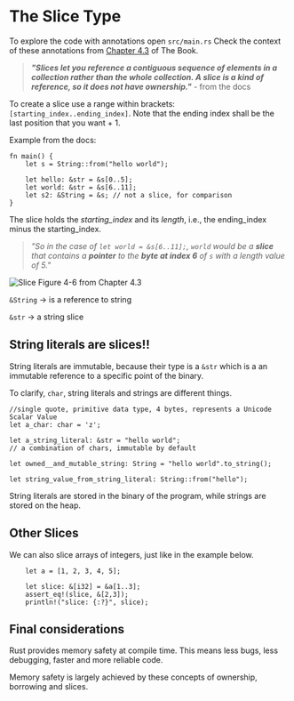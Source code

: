 # The Slice Type

To explore the code with annotations open `src/main.rs`
Check the context of these annotations from [Chapter 4.3](https://rust-book.cs.brown.edu/ch04-03-slices.html) of The Book.

>***"Slices let you reference a contiguous sequence of elements in a collection rather than the whole collection. A slice is a kind of reference, so it does not have ownership."*** - from the docs

To create a slice use a range within brackets: `[starting_index..ending_index]`. Note that the ending index shall be the last position that you want + 1.

Example from the docs:
```
fn main() {
    let s = String::from("hello world");

    let hello: &str = &s[0..5];
    let world: &str = &s[6..11];
    let s2: &String = &s; // not a slice, for comparison
}

```

The slice holds the *starting_index* and its *length*, i.e., the ending_index minus the starting_index.

> *"So in the case of `let world = &s[6..11];`, `world` would be a ***slice*** that contains a ***pointer*** to the __byte at index 6__ of `s` with a length value of 5."*

![Slice](https://rust-book.cs.brown.edu/img/trpl04-06.svg) Figure 4-6 from Chapter 4.3


`&String` -> is a reference to string

`&str` -> a string slice


## String literals are slices!!

String literals are immutable, because their type is a `&str` which is a an immutable reference to a specific point of the binary.

To clarify, `char`, string literals and strings are different things.

```
//single quote, primitive data type, 4 bytes, represents a Unicode Scalar Value
let a_char: char = 'z';

let a_string_literal: &str = "hello world";
// a combination of chars, immutable by default

let owned__and_mutable_string: String = "hello world".to_string();

let string_value_from_string_literal: String::from("hello");

```

String literals are stored in the binary of the program, while strings are stored on the heap.


## Other Slices

We can also slice arrays of integers, just like in the example below.

```
    let a = [1, 2, 3, 4, 5];
    
    let slice: &[i32] = &a[1..3];
    assert_eq!(slice, &[2,3]);
    println!("slice: {:?}", slice);
```

## Final considerations

Rust provides memory safety at compile time. This means less bugs, less debugging, faster and more reliable code.

Memory safety is largely achieved by these concepts of ownership, borrowing and slices.
